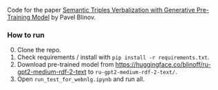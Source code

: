 Code for the paper [Semantic Triples Verbalization with Generative Pre-Training Model](https://aclanthology.org/2020.webnlg-1.17.pdf) by Pavel Blinov.

### How to run
0. Clone the repo.
1. Check requirements / install with `pip install -r requirements.txt`.
2. Download pre-trained model from https://huggingface.co/blinoff/ru-gpt2-medium-rdf-2-text to `ru-gpt2-medium-rdf-2-text/`.
3. Open `run_test_for_webnlg.ipynb` and run all.
